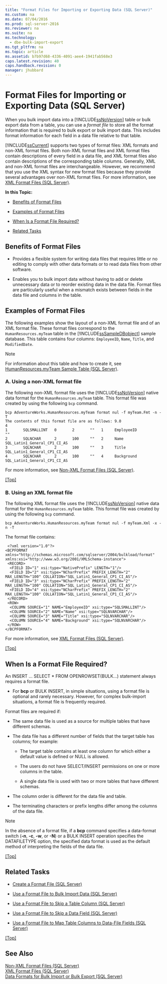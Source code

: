 ```yaml
---
title: "Format Files for Importing or Exporting Data (SQL Server)"
ms.custom: na
ms.date: 07/04/2016
ms.prod: sql-server-2016
ms.reviewer: na
ms.suite: na
ms.technology: 
  - dbe-bulk-import-export
ms.tgt_pltfrm: na
ms.topic: article
ms.assetid: b7b97d68-4336-4091-aee4-1941fab568e3
caps.latest.revision: 40
caps.handback.revision: 0
manager: jhubbard
---
```

# Format Files for Importing or Exporting Data (SQL Server)
When you bulk import data into a [!INCLUDE[ssNoVersion](../../Topics/TopicNameContainA/tokens/ssNoVersion_md.md)] table or bulk export data from a table, you can use a *format file* to store all the format information that is required to bulk export or bulk import data. This includes format information for each field in a data file relative to that table.  
  
 [!INCLUDE[ssCurrent](../../Topics/TopicNameContainA/tokens/ssCurrent_md.md)] supports two types of format files: XML formats and non-XML format files. Both non-XML format files and XML format files contain descriptions of every field in a data file, and XML format files also contain descriptions of the corresponding table columns. Generally, XML and non-XML format files are interchangeable. However, we recommend that you use the XML syntax for new format files because they provide several advantages over non-XML format files. For more information, see [XML Format Files (SQL Server)](../../Topics/TopicNameNotContainA/XML-Format-Files--SQL-Server-.md).  
  
 **In this Topic:**  
  
-   [Benefits of Format Files](#Benefits)  
  
-   [Examples of Format Files](#ExamplesOfFFs)  
  
-   [When Is a Format File Required?](#WhenFFrequired)  
  
-   [Related Tasks](#RelatedTasks)  
  
##  <a name="Benefits"></a> Benefits of Format Files  
  
-   Provides a flexible system for writing data files that requires little or no editing to comply with other data formats or to read data files from other software.  
  
-   Enables you to bulk import data without having to add or delete unnecessary data or to reorder existing data in the data file. Format files are particularly useful when a mismatch exists between fields in the data file and columns in the table.  
  
##  <a name="ExamplesOfFFs"></a> Examples of Format Files  
 The following examples show the layout of a non-XML format file and of an XML format file. These format files correspond to the `HumanResources.myTeam` table in the [!INCLUDE[ssSampleDBobject](../../Topics/TopicNameContainA/tokens/ssSampleDBobject_md.md)] sample database. This table contains four columns: `EmployeeID`, `Name`, `Title`, and `ModifiedDate`.  
  
> [!NOTE]  
>  For information about this table and how to create it, see [HumanResources.myTeam Sample Table (SQL Server)](../../Topics/TopicNameNotContainA/HumanResources.myTeam-Sample-Table--SQL-Server-.md).  
  
### A. Using a non-XML format file  
 The following non-XML format file uses the [!INCLUDE[ssNoVersion](../../Topics/TopicNameContainA/tokens/ssNoVersion_md.md)] native data format for the `HumanResources.myTeam` table. This format file was created by using the following `bcp` command.  
  
```  
bcp AdventureWorks.HumanResources.myTeam format nul -f myTeam.Fmt -n -T   
The contents of this format file are as follows: 9.0  
4  
1       SQLSMALLINT   0       2       ""   1     EmployeeID               ""  
2       SQLNCHAR      2       100     ""   2     Name                     SQL_Latin1_General_CP1_CI_AS  
3       SQLNCHAR      2       100     ""   3     Title                    SQL_Latin1_General_CP1_CI_AS  
4       SQLNCHAR      2       100     ""   4     Background               SQL_Latin1_General_CP1_CI_AS  
```  
  
 For more information, see [Non-XML Format Files (SQL Server)](../../Topics/TopicNameNotContainA/Non-XML-Format-Files--SQL-Server-.md).  
  
 [&#91;Top&#93;](#Top)  
  
### B. Using an XML format file  
 The following XML format file uses the [!INCLUDE[ssNoVersion](../../Topics/TopicNameContainA/tokens/ssNoVersion_md.md)] native data format for the `HumanResources.myTeam` table. This format file was created by using the following `bcp` command.  
  
```  
bcp AdventureWorks.HumanResources.myTeam format nul -f myTeam.Xml -x -n -T   
```  
  
 The format file contains:  
  
```  
 <?xml version="1.0"?>  
<BCPFORMAT xmlns="http://schemas.microsoft.com/sqlserver/2004/bulkload/format" xmlns:xsi="http://www.w3.org/2001/XMLSchema-instance">  
 <RECORD>  
  <FIELD ID="1" xsi:type="NativePrefix" LENGTH="1"/>  
  <FIELD ID="2" xsi:type="NCharPrefix" PREFIX_LENGTH="2" MAX_LENGTH="100" COLLATION="SQL_Latin1_General_CP1_CI_AS"/>  
  <FIELD ID="3" xsi:type="NCharPrefix" PREFIX_LENGTH="2" MAX_LENGTH="100" COLLATION="SQL_Latin1_General_CP1_CI_AS"/>  
  <FIELD ID="4" xsi:type="NCharPrefix" PREFIX_LENGTH="2" MAX_LENGTH="100" COLLATION="SQL_Latin1_General_CP1_CI_AS"/>  
 </RECORD>  
 <ROW>  
  <COLUMN SOURCE="1" NAME="EmployeeID" xsi:type="SQLSMALLINT"/>  
  <COLUMN SOURCE="2" NAME="Name" xsi:type="SQLNVARCHAR"/>  
  <COLUMN SOURCE="3" NAME="Title" xsi:type="SQLNVARCHAR"/>  
  <COLUMN SOURCE="4" NAME="Background" xsi:type="SQLNVARCHAR"/>  
 </ROW>  
</BCPFORMAT>  
```  
  
 For more information, see [XML Format Files (SQL Server)](../../Topics/TopicNameNotContainA/XML-Format-Files--SQL-Server-.md).  
  
 [&#91;Top&#93;](#Top)  
  
##  <a name="WhenFFrequired"></a> When Is a Format File Required?  
 An INSERT ... SELECT * FROM OPENROWSET(BULK...) statement always requires a format file.  
  
-   For **bcp** or BULK INSERT, in simple situations, using a format file is optional and rarely necessary. However, for complex bulk-import situations, a format file is frequently required.  
  
 Format files are required if:  
  
-   The same data file is used as a source for multiple tables that have different schemas.  
  
-   The data file has a different number of fields that the target table has columns; for example:  
  
    -   The target table contains at least one column for which either a default value is defined or NULL is allowed.  
  
    -   The users do not have SELECT/INSERT permissions on one or more columns in the table.  
  
    -   A single data file is used with two or more tables that have different schemas.  
  
-   The column order is different for the data file and table.  
  
-   The terminating characters or prefix lengths differ among the columns of the data file.  
  
> [!NOTE]  
>  In the absence of a format file, if a **bcp** command specifies a data-format switch (**-n**, **-c**, **-w**, or **-N**) or a BULK INSERT operation specifies the DATAFILETYPE option, the specified data format is used as the default method of interpreting the fields of the data file.  
  
 [&#91;Top&#93;](#Top)  
  
##  <a name="RelatedTasks"></a> Related Tasks  
  
-   [Create a Format File (SQL Server)](../../Topics/TopicNameContainA/Create-a-Format-File--SQL-Server-.md)  
  
-   [Use a Format File to Bulk Import Data (SQL Server)](../../Topics/TopicNameContainA/Use-a-Format-File-to-Bulk-Import-Data--SQL-Server-.md)  
  
-   [Use a Format File to Skip a Table Column (SQL Server)](../../Topics/TopicNameContainA/Use-a-Format-File-to-Skip-a-Table-Column--SQL-Server-.md)  
  
-   [Use a Format File to Skip a Data Field (SQL Server)](../../Topics/TopicNameContainA/Use-a-Format-File-to-Skip-a-Data-Field--SQL-Server-.md)  
  
-   [Use a Format File to Map Table Columns to Data-File Fields (SQL Server)](../../Topics/TopicNameContainA/Use-a-Format-File-to-Map-Table-Columns-to-Data-File-Fields--SQL-Server-.md)  
  
 [&#91;Top&#93;](#Top)  
  
## See Also  
 [Non-XML Format Files (SQL Server)](../../Topics/TopicNameNotContainA/Non-XML-Format-Files--SQL-Server-.md)   
 [XML Format Files (SQL Server)](../../Topics/TopicNameNotContainA/XML-Format-Files--SQL-Server-.md)   
 [Data Formats for Bulk Import or Bulk Export (SQL Server)](../../Topics/TopicNameNotContainA/Data-Formats-for-Bulk-Import-or-Bulk-Export--SQL-Server-.md)